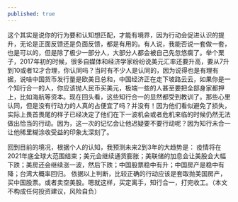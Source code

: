 ```yaml
---
published: true
---
```

这个其实是说你的行为要和认知想匹配，才能有境界，因为行动会促进认识的提升，无论是正面反馈还是负面反馈，都是有用的。有人说，我能否说一套做一套，也是可以的，但是除了极少一部分人，大部分人都会被自己先忽悠瘸了。举个栗子，2017年初的时候，很多自媒体和经济学家纷纷说美元汇率还要升高，要从7升到10或者12才合理，你认同吗？当时有不少人是认同的，因为说得也是有理有据，说啥中国货币发行量是欧美日总和，中国经济正在走下坡路云云，如果你是一个知行合一的人，你应该抛人民币买美元，极端一些的人甚至要把全部身家都押上，比如海航等资本。现在回头看，这些知行合一的显然都受到教训了。那些心里认同，但是没有行动力的人真的占便宜了吗？并没有！因为他们看似避免了损失，实际上畏首畏尾的样子已经决定了他们在下一波机会或者危机来临的时候仍然无法做出恰当的行动。因为，这一次的记忆会让他迟疑要不要行动呢？因为知行未合一让他稀里糊涂收受益的印象太深刻了。

回到目前的境况，根据个人的认知，我预测未来2到3年的大趋势是：
疫情将在2021年底全球大范围结束；美元会继续通货膨胀；美联储的加息会让美股会大幅下跌；美房还会继续涨一波，然后下跌；中国股票稳中有升；中国房产是稳中有降；台湾大概率回归。
依据以上判断，比较正确的行动应该是套取抛美国房产，买中国股票。或者卖空美股。嗯就这样，买定离手，知行合一，打完收工。（本文不构成任何投资建议，风险自负）